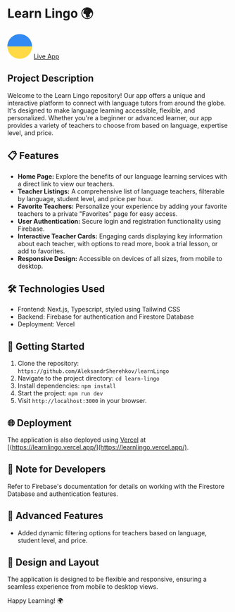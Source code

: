 # Learn Lingo 🌍

![LearnLingo](/public/images/header/logo.svg) [Live App](https://learnlingo.vercel.app/)

## Project Description

Welcome to the Learn Lingo repository! Our app offers a unique and interactive platform to connect
with language tutors from around the globe. It's designed to make language learning accessible,
flexible, and personalized. Whether you're a beginner or advanced learner, our app provides a
variety of teachers to choose from based on language, expertise level, and price.

## 📋 Features

- **Home Page:** Explore the benefits of our language learning services with a direct link to view
  our teachers.
- **Teacher Listings:** A comprehensive list of language teachers, filterable by language, student
  level, and price per hour.
- **Favorite Teachers:** Personalize your experience by adding your favorite teachers to a private
  "Favorites" page for easy access.
- **User Authentication:** Secure login and registration functionality using Firebase.
- **Interactive Teacher Cards:** Engaging cards displaying key information about each teacher, with
  options to read more, book a trial lesson, or add to favorites.
- **Responsive Design:** Accessible on devices of all sizes, from mobile to desktop.

## 🛠️ Technologies Used

- Frontend: Next.js, Typescript, styled using Tailwind CSS
- Backend: Firebase for authentication and Firestore Database
- Deployment: Vercel

## 🚀 Getting Started

1. Clone the repository: `https://github.com/AleksandrSherehkov/learnLingo`
2. Navigate to the project directory: `cd learn-lingo`
3. Install dependencies: `npm install`
4. Start the project: `npm run dev`
5. Visit `http://localhost:3000` in your browser.

## 🌐 Deployment

The application is also deployed using [Vercel](https://vercel.com/) at
[(https://learnlingo.vercel.app/](https://learnlingo.vercel.app/).

## 📝 Note for Developers

Refer to Firebase's documentation for details on working with the Firestore Database and
authentication features.

## 🌟 Advanced Features

- Added dynamic filtering options for teachers based on language, student level, and price.

## 📐 Design and Layout

The application is designed to be flexible and responsive, ensuring a seamless experience from
mobile to desktop views.

Happy Learning! 🌍
